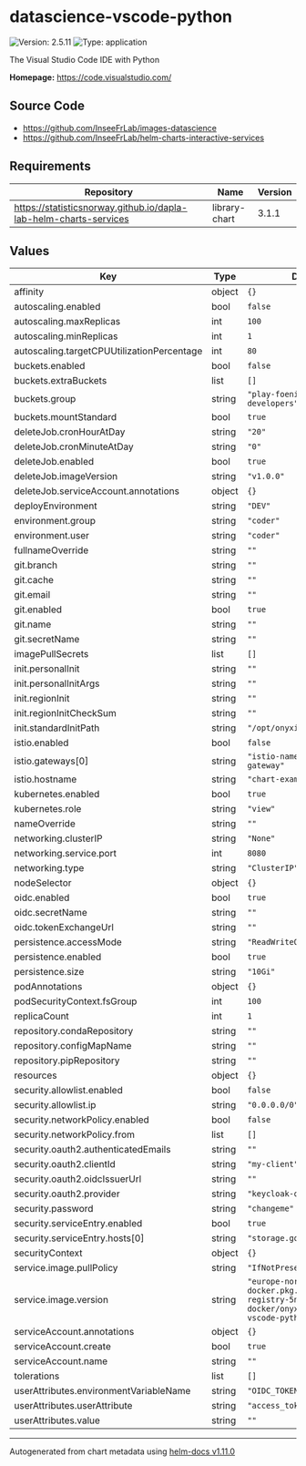 # datascience-vscode-python

![Version: 2.5.11](https://img.shields.io/badge/Version-2.5.11-informational?style=flat-square) ![Type: application](https://img.shields.io/badge/Type-application-informational?style=flat-square)

The Visual Studio Code IDE with Python

**Homepage:** <https://code.visualstudio.com/>

## Source Code

- <https://github.com/InseeFrLab/images-datascience>
- <https://github.com/InseeFrLab/helm-charts-interactive-services>

## Requirements

| Repository                                                        | Name          | Version |
| ----------------------------------------------------------------- | ------------- | ------- |
| https://statisticsnorway.github.io/dapla-lab-helm-charts-services | library-chart | 3.1.1   |

## Values

| Key                                        | Type   | Default                                                                                                       | Description |
| ------------------------------------------ | ------ | ------------------------------------------------------------------------------------------------------------- | ----------- |
| affinity                                   | object | `{}`                                                                                                          |             |
| autoscaling.enabled                        | bool   | `false`                                                                                                       |             |
| autoscaling.maxReplicas                    | int    | `100`                                                                                                         |             |
| autoscaling.minReplicas                    | int    | `1`                                                                                                           |             |
| autoscaling.targetCPUUtilizationPercentage | int    | `80`                                                                                                          |             |
| buckets.enabled                            | bool   | `false`                                                                                                       |             |
| buckets.extraBuckets                       | list   | `[]`                                                                                                          |             |
| buckets.group                              | string | `"play-foeniks-a-developers"`                                                                                 |             |
| buckets.mountStandard                      | bool   | `true`                                                                                                        |             |
| deleteJob.cronHourAtDay                    | string | `"20"`                                                                                                        |             |
| deleteJob.cronMinuteAtDay                  | string | `"0"`                                                                                                         |             |
| deleteJob.enabled                          | bool   | `true`                                                                                                        |             |
| deleteJob.imageVersion                     | string | `"v1.0.0"`                                                                                                    |             |
| deleteJob.serviceAccount.annotations       | object | `{}`                                                                                                          |             |
| deployEnvironment                          | string | `"DEV"`                                                                                                       |             |
| environment.group                          | string | `"coder"`                                                                                                     |             |
| environment.user                           | string | `"coder"`                                                                                                     |             |
| fullnameOverride                           | string | `""`                                                                                                          |             |
| git.branch                                 | string | `""`                                                                                                          |             |
| git.cache                                  | string | `""`                                                                                                          |             |
| git.email                                  | string | `""`                                                                                                          |             |
| git.enabled                                | bool   | `true`                                                                                                        |             |
| git.name                                   | string | `""`                                                                                                          |             |
| git.secretName                             | string | `""`                                                                                                          |             |
| imagePullSecrets                           | list   | `[]`                                                                                                          |             |
| init.personalInit                          | string | `""`                                                                                                          |             |
| init.personalInitArgs                      | string | `""`                                                                                                          |             |
| init.regionInit                            | string | `""`                                                                                                          |             |
| init.regionInitCheckSum                    | string | `""`                                                                                                          |             |
| init.standardInitPath                      | string | `"/opt/onyxia-init.sh"`                                                                                       |             |
| istio.enabled                              | bool   | `false`                                                                                                       |             |
| istio.gateways[0]                          | string | `"istio-namespace/example-gateway"`                                                                           |             |
| istio.hostname                             | string | `"chart-example.local"`                                                                                       |             |
| kubernetes.enabled                         | bool   | `true`                                                                                                        |             |
| kubernetes.role                            | string | `"view"`                                                                                                      |             |
| nameOverride                               | string | `""`                                                                                                          |             |
| networking.clusterIP                       | string | `"None"`                                                                                                      |             |
| networking.service.port                    | int    | `8080`                                                                                                        |             |
| networking.type                            | string | `"ClusterIP"`                                                                                                 |             |
| nodeSelector                               | object | `{}`                                                                                                          |             |
| oidc.enabled                               | bool   | `true`                                                                                                        |             |
| oidc.secretName                            | string | `""`                                                                                                          |             |
| oidc.tokenExchangeUrl                      | string | `""`                                                                                                          |             |
| persistence.accessMode                     | string | `"ReadWriteOnce"`                                                                                             |             |
| persistence.enabled                        | bool   | `true`                                                                                                        |             |
| persistence.size                           | string | `"10Gi"`                                                                                                      |             |
| podAnnotations                             | object | `{}`                                                                                                          |             |
| podSecurityContext.fsGroup                 | int    | `100`                                                                                                         |             |
| replicaCount                               | int    | `1`                                                                                                           |             |
| repository.condaRepository                 | string | `""`                                                                                                          |             |
| repository.configMapName                   | string | `""`                                                                                                          |             |
| repository.pipRepository                   | string | `""`                                                                                                          |             |
| resources                                  | object | `{}`                                                                                                          |             |
| security.allowlist.enabled                 | bool   | `false`                                                                                                       |             |
| security.allowlist.ip                      | string | `"0.0.0.0/0"`                                                                                                 |             |
| security.networkPolicy.enabled             | bool   | `false`                                                                                                       |             |
| security.networkPolicy.from                | list   | `[]`                                                                                                          |             |
| security.oauth2.authenticatedEmails        | string | `""`                                                                                                          |             |
| security.oauth2.clientId                   | string | `"my-client"`                                                                                                 |             |
| security.oauth2.oidcIssuerUrl              | string | `""`                                                                                                          |             |
| security.oauth2.provider                   | string | `"keycloak-oidc"`                                                                                             |             |
| security.password                          | string | `"changeme"`                                                                                                  |             |
| security.serviceEntry.enabled              | bool   | `true`                                                                                                        |             |
| security.serviceEntry.hosts[0]             | string | `"storage.googleapis.com"`                                                                                    |             |
| securityContext                            | object | `{}`                                                                                                          |             |
| service.image.pullPolicy                   | string | `"IfNotPresent"`                                                                                              |             |
| service.image.version                      | string | `"europe-north1-docker.pkg.dev/artifact-registry-5n/dapla-lab-docker/onyxia/datascience-vscode-python:py312"` |             |
| serviceAccount.annotations                 | object | `{}`                                                                                                          |             |
| serviceAccount.create                      | bool   | `true`                                                                                                        |             |
| serviceAccount.name                        | string | `""`                                                                                                          |             |
| tolerations                                | list   | `[]`                                                                                                          |             |
| userAttributes.environmentVariableName     | string | `"OIDC_TOKEN"`                                                                                                |             |
| userAttributes.userAttribute               | string | `"access_token"`                                                                                              |             |
| userAttributes.value                       | string | `""`                                                                                                          |             |

---

Autogenerated from chart metadata using [helm-docs v1.11.0](https://github.com/norwoodj/helm-docs/releases/v1.11.0)
